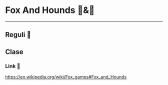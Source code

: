 # Fox And Hounds :fox_face:&:wolf:
----
## Reguli :police_car:

## Clase

### Link :link:
https://en.wikipedia.org/wiki/Fox_games#Fox_and_Hounds
